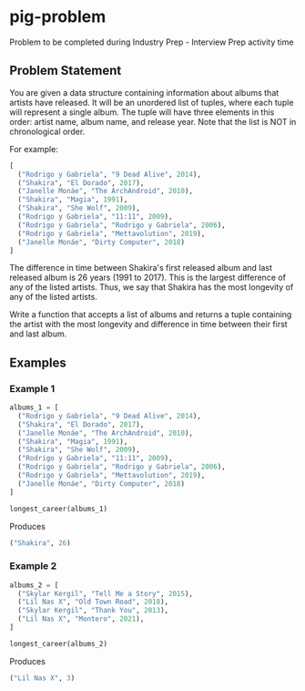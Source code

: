 # pig-problem
Problem to be completed during Industry Prep - Interview Prep activity time

## Problem Statement

You are given a data structure containing information about albums that artists have released. It will be an unordered list of tuples, where each tuple will represent a single album. The tuple will have three elements in this order: artist name, album name, and release year. Note that the list is NOT in chronological order.

For example:

```py
[
  ("Rodrigo y Gabriela", "9 Dead Alive", 2014),
  ("Shakira", "El Dorado", 2017),
  ("Janelle Monáe", "The ArchAndroid", 2010),
  ("Shakira", "Magia", 1991),
  ("Shakira", "She Wolf", 2009),
  ("Rodrigo y Gabriela", "11:11", 2009),
  ("Rodrigo y Gabriela", "Rodrigo y Gabriela", 2006),
  ("Rodrigo y Gabriela", "Mettavolution", 2019),
  ("Janelle Monáe", "Dirty Computer", 2018)
]
```

The difference in time between Shakira's first released album and last released album is 26 years (1991 to 2017). This is the largest difference of any of the listed artists. Thus, we say that Shakira has the most longevity of any of the listed artists.

Write a function that accepts a list of albums and returns a tuple containing the artist with the most longevity and difference in time between their first and last album.

## Examples

### Example 1
```py
albums_1 = [
  ("Rodrigo y Gabriela", "9 Dead Alive", 2014),
  ("Shakira", "El Dorado", 2017),
  ("Janelle Monáe", "The ArchAndroid", 2010),
  ("Shakira", "Magia", 1991),
  ("Shakira", "She Wolf", 2009),
  ("Rodrigo y Gabriela", "11:11", 2009),
  ("Rodrigo y Gabriela", "Rodrigo y Gabriela", 2006),
  ("Rodrigo y Gabriela", "Mettavolution", 2019),
  ("Janelle Monáe", "Dirty Computer", 2018)
]

longest_career(albums_1)
```
Produces
```py
("Shakira", 26)
```

### Example 2
```py
albums_2 = [
  ("Skylar Kergil", "Tell Me a Story", 2015),
  ("Lil Nas X", "Old Town Road", 2018),
  ("Skylar Kergil", "Thank You", 2013),
  ("Lil Nas X", "Montero", 2021),
]

longest_career(albums_2)
```
Produces
```py
("Lil Nas X", 3)
```